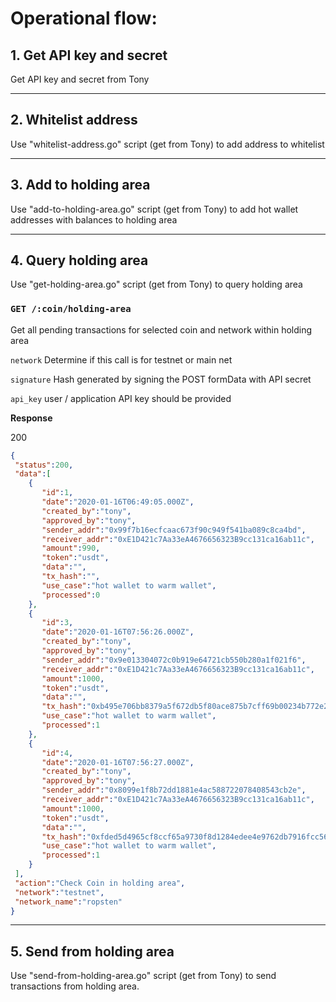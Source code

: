 # Operational flow:

## 1. Get API key and secret

Get API key and secret from Tony

----

## 2. Whitelist address

Use "whitelist-address.go" script (get from Tony) to add address to whitelist

----

## 3. Add to holding area

Use "add-to-holding-area.go" script (get from Tony) to add hot wallet addresses with balances to holding area

----

## 4. Query holding area

Use "get-holding-area.go" script (get from Tony) to query holding area

### `GET /:coin/holding-area`
Get all pending transactions for selected coin and network within holding area

```network``` Determine if this call is for testnet or main net

```signature``` Hash generated by signing the POST formData with API secret

```api_key``` user / application API key should be provided


**Response**

200
```json
{
 "status":200,
 "data":[
    {
       "id":1,
       "date":"2020-01-16T06:49:05.000Z",
       "created_by":"tony",
       "approved_by":"tony",
       "sender_addr":"0x99f7b16ecfcaac673f90c949f541ba089c8ca4bd",
       "receiver_addr":"0xE1D421c7Aa33eA4676656323B9cc131ca16ab11c",
       "amount":990,
       "token":"usdt",
       "data":"",
       "tx_hash":"",
       "use_case":"hot wallet to warm wallet",
       "processed":0
    },
    {
       "id":3,
       "date":"2020-01-16T07:56:26.000Z",
       "created_by":"tony",
       "approved_by":"tony",
       "sender_addr":"0x9e013304072c0b919e64721cb550b280a1f021f6",
       "receiver_addr":"0xE1D421c7Aa33eA4676656323B9cc131ca16ab11c",
       "amount":1000,
       "token":"usdt",
       "data":"",
       "tx_hash":"0xb495e706bb8379a5f672db5f80ace875b7cff69b00234b772e28435cc9304c0f",
       "use_case":"hot wallet to warm wallet",
       "processed":1
    },
    {
       "id":4,
       "date":"2020-01-16T07:56:27.000Z",
       "created_by":"tony",
       "approved_by":"tony",
       "sender_addr":"0x8099e1f8b72dd1881e4ac588722078408543cb2e",
       "receiver_addr":"0xE1D421c7Aa33eA4676656323B9cc131ca16ab11c",
       "amount":1000,
       "token":"usdt",
       "data":"",
       "tx_hash":"0xfded5d4965cf8ccf65a9730f8d1284edee4e9762db7916fcc56f66378f1ea493",
       "use_case":"hot wallet to warm wallet",
       "processed":1
    }
 ],
 "action":"Check Coin in holding area",
 "network":"testnet",
 "network_name":"ropsten"
}
```

----

## 5. Send from holding area

Use "send-from-holding-area.go" script (get from Tony) to send transactions from holding area.
